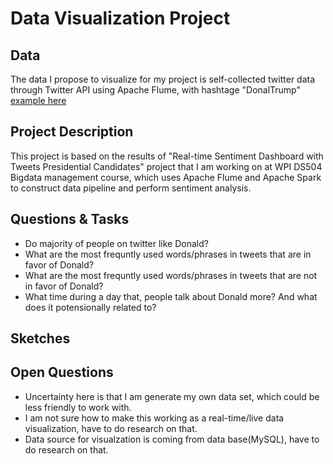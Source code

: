 # Data Visualization Project

## Data

The data I propose to visualize for my project is self-collected twitter data through Twitter API using Apache Flume, with hashtage "DonalTrump" [example here](https://gist.github.com/StefanZhang/a2ba319870c1d8b8135a16cdd4273d32)

## Project Description

This project is based on the results of "Real-time Sentiment Dashboard with Tweets Presidential Candidates" project that I am working on at WPI DS504 Bigdata management course, which uses Apache Flume and Apache Spark to construct data pipeline and perform sentiment analysis. 

## Questions & Tasks

 * Do majority of people on twitter like Donald? 
 * What are the most frequntly used words/phrases in tweets that are in favor of Donald? 
 * What are the most frequntly used words/phrases in tweets that are not in favor of Donald? 
 * What time during a day that, people talk about Donald more? And what does it potensionally related to?

## Sketches




## Open Questions

  * Uncertainty here is that I am generate my own data set, which could be less friendly to work with.
  * I am not sure how to make this working as a real-time/live data visualization, have to do research on that. 
  * Data source for visualzation is coming from data base(MySQL), have to do research on that. 
